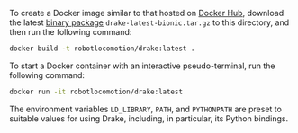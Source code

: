 To create a Docker image similar to that hosted on
[Docker Hub](https://hub.docker.com/r/robotlocomotion/drake), download the
latest [binary package](https://drake.mit.edu/from_binary.html)
`drake-latest-bionic.tar.gz` to this directory, and then run the following
command:

```bash
docker build -t robotlocomotion/drake:latest .
```

To start a Docker container with an interactive pseudo-terminal, run the
following command:

```bash
docker run -it robotlocomotion/drake:latest
```

The environment variables `LD_LIBRARY`, `PATH`, and `PYTHONPATH` are preset to
suitable values for using Drake, including, in particular, its Python
bindings.
